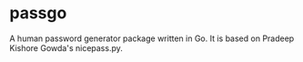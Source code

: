 passgo
======

A human password generator package written in Go. It is based on Pradeep Kishore Gowda's nicepass.py.